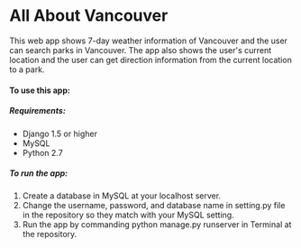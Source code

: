 # All About Vancouver
This web app shows 7-day weather information of Vancouver and the user can search parks in Vancouver.
The app also shows the user's current location and the user can get direction information from the current location to a park.

#### To use this app:
##### Requirements:
* Django 1.5 or higher
* MySQL
* Python 2.7

##### To run the app:
1. Create a database in MySQL at your localhost server.
2. Change the username, password, and database name in setting.py file in the repository so they match with your MySQL setting.
3. Run the app by commanding python manage.py runserver in Terminal at the repository. 
